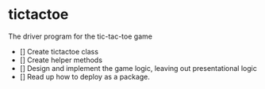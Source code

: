 # tictactoe
The driver program for the tic-tac-toe game
* [] Create tictactoe class
* [] Create helper methods
* [] Design and implement the game logic, leaving out presentational logic
* [] Read up how to deploy as a package.
 
